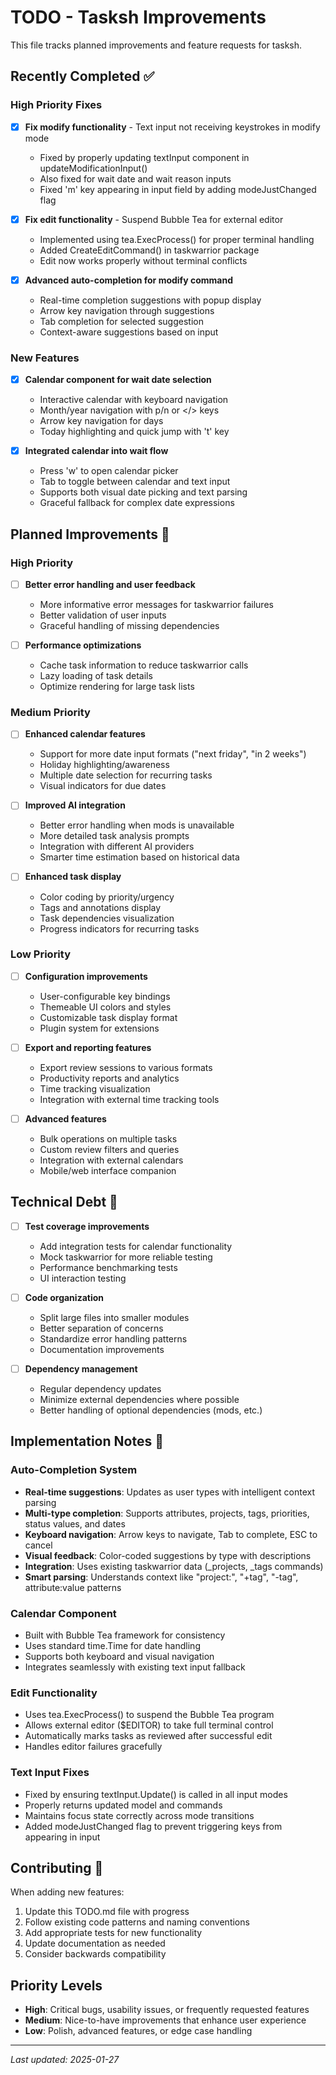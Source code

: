 # TODO - Tasksh Improvements

This file tracks planned improvements and feature requests for tasksh.

## Recently Completed ✅

### High Priority Fixes
- [x] **Fix modify functionality** - Text input not receiving keystrokes in modify mode
  - Fixed by properly updating textInput component in updateModificationInput()
  - Also fixed for wait date and wait reason inputs
  - Fixed 'm' key appearing in input field by adding modeJustChanged flag
  
- [x] **Fix edit functionality** - Suspend Bubble Tea for external editor  
  - Implemented using tea.ExecProcess() for proper terminal handling
  - Added CreateEditCommand() in taskwarrior package
  - Edit now works properly without terminal conflicts

- [x] **Advanced auto-completion for modify command**
  - Real-time completion suggestions with popup display
  - Arrow key navigation through suggestions
  - Tab completion for selected suggestion
  - Context-aware suggestions based on input

### New Features  
- [x] **Calendar component for wait date selection**
  - Interactive calendar with keyboard navigation
  - Month/year navigation with p/n or </> keys
  - Arrow key navigation for days
  - Today highlighting and quick jump with 't' key
  
- [x] **Integrated calendar into wait flow**
  - Press 'w' to open calendar picker
  - Tab to toggle between calendar and text input
  - Supports both visual date picking and text parsing
  - Graceful fallback for complex date expressions

## Planned Improvements 🚀

### High Priority
- [ ] **Better error handling and user feedback**
  - More informative error messages for taskwarrior failures
  - Better validation of user inputs
  - Graceful handling of missing dependencies

- [ ] **Performance optimizations**
  - Cache task information to reduce taskwarrior calls
  - Lazy loading of task details
  - Optimize rendering for large task lists

### Medium Priority
- [ ] **Enhanced calendar features**
  - Support for more date input formats ("next friday", "in 2 weeks")
  - Holiday highlighting/awareness
  - Multiple date selection for recurring tasks
  - Visual indicators for due dates

- [ ] **Improved AI integration**
  - Better error handling when mods is unavailable
  - More detailed task analysis prompts
  - Integration with different AI providers
  - Smarter time estimation based on historical data

- [ ] **Enhanced task display**
  - Color coding by priority/urgency
  - Tags and annotations display
  - Task dependencies visualization
  - Progress indicators for recurring tasks

### Low Priority
- [ ] **Configuration improvements**
  - User-configurable key bindings
  - Themeable UI colors and styles
  - Customizable task display format
  - Plugin system for extensions

- [ ] **Export and reporting features**
  - Export review sessions to various formats
  - Productivity reports and analytics
  - Time tracking visualization
  - Integration with external time tracking tools

- [ ] **Advanced features**
  - Bulk operations on multiple tasks
  - Custom review filters and queries
  - Integration with external calendars
  - Mobile/web interface companion

## Technical Debt 🔧

- [ ] **Test coverage improvements**
  - Add integration tests for calendar functionality
  - Mock taskwarrior for more reliable testing
  - Performance benchmarking tests
  - UI interaction testing

- [ ] **Code organization**
  - Split large files into smaller modules
  - Better separation of concerns
  - Standardize error handling patterns
  - Documentation improvements

- [ ] **Dependency management**
  - Regular dependency updates
  - Minimize external dependencies where possible
  - Better handling of optional dependencies (mods, etc.)

## Implementation Notes 📝

### Auto-Completion System
- **Real-time suggestions**: Updates as user types with intelligent context parsing
- **Multi-type completion**: Supports attributes, projects, tags, priorities, status values, and dates
- **Keyboard navigation**: Arrow keys to navigate, Tab to complete, ESC to cancel
- **Visual feedback**: Color-coded suggestions by type with descriptions
- **Integration**: Uses existing taskwarrior data (_projects, _tags commands)
- **Smart parsing**: Understands context like "project:", "+tag", "-tag", attribute:value patterns

### Calendar Component
- Built with Bubble Tea framework for consistency
- Uses standard time.Time for date handling
- Supports both keyboard and visual navigation
- Integrates seamlessly with existing text input fallback

### Edit Functionality  
- Uses tea.ExecProcess() to suspend the Bubble Tea program
- Allows external editor ($EDITOR) to take full terminal control
- Automatically marks tasks as reviewed after successful edit
- Handles editor failures gracefully

### Text Input Fixes
- Fixed by ensuring textInput.Update() is called in all input modes
- Properly returns updated model and commands
- Maintains focus state correctly across mode transitions
- Added modeJustChanged flag to prevent triggering keys from appearing in input

## Contributing 🤝

When adding new features:
1. Update this TODO.md file with progress
2. Follow existing code patterns and naming conventions  
3. Add appropriate tests for new functionality
4. Update documentation as needed
5. Consider backwards compatibility

## Priority Levels

- **High**: Critical bugs, usability issues, or frequently requested features
- **Medium**: Nice-to-have improvements that enhance user experience
- **Low**: Polish, advanced features, or edge case handling

---

_Last updated: 2025-01-27_